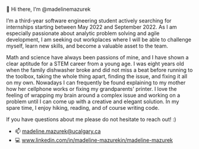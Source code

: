 👋 Hi there, I’m @madelinemazurek

I’m a third-year software engineering student actively searching for internships starting 
between May 2022 and September 2022. As I am especially passionate about analytic problem 
solving and agile development, I am seeking out workplaces where I will be able to challenge 
myself, learn new skills, and become a valuable asset to the team.

Math and science have always been passions of mine, and I have shown a clear aptitude for a 
STEM career from a young age. I was eight years old when the family dishwasher broke and did 
not miss a beat before running to the toolbox, taking the whole thing apart, finding the issue, 
and fixing it all on my own. Nowadays I can frequently be found explaining to my mother how her 
cellphone works or fixing my grandparents' printer. I love the feeling of wrapping my brain 
around a complex issue and working on a problem until I can come up with a creative and elegant 
solution. In my spare time, I enjoy hiking, reading, and of course writing code.

If you have questions about me please do not hesitate to reach out! :)
 - 📫 madeline.mazurek@ucalgary.ca
 - 💻 www.linkedin.com/in/madeline-mazurekin/madeline-mazurek

<!---
madelinemazurek/madelinemazurek is a ✨ special ✨ repository because its `README.md` (this file) appears on your GitHub profile.
You can click the Preview link to take a look at your changes.
--->
